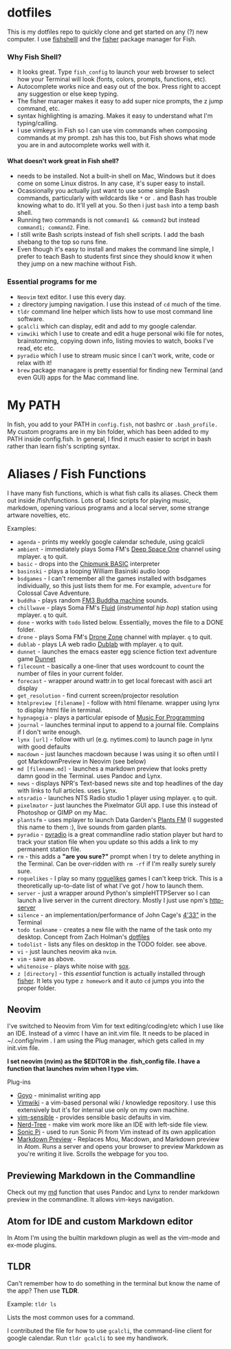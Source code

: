 dotfiles
========

This is my dotfiles repo to quickly clone and get started on any (?) new computer. I use [fishshelll](https://fishshell.com/) and the [fisher](https://github.com/jorgebucaran/fisher) package manager for Fish.

### Why Fish Shell?

- It looks great. Type ```fish_config``` to launch your web browser to select how your Terminal will look (fonts, colors, prompts, functions, etc).
- Autocomplete works nice and easy out of the box. Press right to accept any suggestion or else keep typing.
- The fisher manager makes it easy to add super nice prompts, the z jump command, etc.
- syntax highlighting is amazing. Makes it easy to understand what I'm typing/calling.
- I use vimkeys in Fish so I can use vim commands when composing commands at my prompt. zsh has this too, but Fish shows what mode you are in and autocomplete works well with it.

#### What doesn't work great in Fish shell?

- needs to be installed. Not a built-in shell on Mac, Windows but it does come on some Linux distros. In any case, it's super easy to install.
- Ocassionally you actually just want to use some simple Bash commands, particularly with wildcards like ```*``` or ```.``` and Bash has trouble knowing what to do. It'll yell at you. So then i just ```bash``` into a temp bash shell.
- Running two commands is not ```command1 && command2``` but instead ```command1; command2```. Fine.
- I still write Bash scripts instead of fish shell scripts. I add the bash shebang to the top so runs fine.
- Even though it's easy to install and makes the command line simple, I prefer to teach Bash to students first since they should know it when they jump on a new machine without Fish.

### Essential programs for me

- ```Neovim``` text editor. I use this every day.
- ```z``` directory jumping navigation. I use this instead of ```cd``` much of the time.
- ```tldr``` command line helper which lists how to use most command line software. 
- ```gcalcli``` which can display, edit and add to my google calendar.
- ```vimwiki``` which I use to create and edit a huge personal wiki file for notes, brainstorming, copying down info, listing movies to watch, books I've read, etc etc.
- ```pyradio``` which I use to stream music since I can't work, write, code or relax with it!
- ```brew``` package managare is pretty essential for finding new Terminal (and even GUI) apps for the Mac command line.

# My PATH
In fish, you add to your PATH in `config.fish`, not bashrc or `.bash_profile.` My custom programs are in my bin folder, which has been added to my PATH inside config.fish. In general, I find it much easier to script in bash rather than learn fish's scripting syntax.

# Aliases / Fish Functions
I have many fish functions, which is what fish calls its aliases. Check them out inside /fish/functions. Lots of basic scripts for playing music, markdown, opening various programs and a local server, some strange artware novelties, etc.

Examples:
- ```agenda``` - prints my weekly google calendar schedule, using gcalcli
- ```ambient``` - immediately plays Soma FM's [Deep Space One](https://somafm.com/deepspaceone/) channel using mplayer. ```q``` to quit.
- ```basic``` - drops into the [Chipmunk BASIC](http://www.nicholson.com/rhn/basic/) interpreter
- ```basinski``` - plays a looping William Basinski audio loop
- ```bsdgames``` - I can't remember all the games installed with bsdgames individually, so this just lists them for me. For example, ```adventure``` for Colossal Cave Adventure.
- ```buddha``` - plays random [FM3 Buddha machine](https://en.wikipedia.org/wiki/FM3) sounds.
- ```chillwave``` - plays Soma FM's [Fluid](https://somafm.com/fluid/) (*instrumental hip hop*) station using mplayer. ```q``` to quit.
- ```done``` - works with ```todo``` listed below. Essentially, moves the file to a DONE folder.
- ```drone``` - plays Soma FM's [Drone Zone](https://somafm.com/dronezone/) channel with mplayer. ```q``` to quit.
- ```dublab``` - plays LA web radio [Dublab](https://www.dublab.com/) with mplayer. ```q``` to quit.
- ```dunnet``` - launches the emacs easter egg science fiction text adventure game [Dunnet](https://en.wikipedia.org/wiki/Dunnet_(video_game))
- ```filecount``` - basically a one-liner that uses wordcount to count the number of files in your current folder.
- ```forecast``` - wrapper around wattr.in to get local forecast with ascii art display
- ```get_resolution``` - find current screen/projector resolution
- ```htmlpreview [filename]``` - follow with html filename. wrapper using lynx to display html file in terminal.
- ```hypnagogia``` - plays a particular episode of [Music For Programming](https://musicforprogramming.net/)
- ```journal``` - launches terminal input to append to a journal file. Complains if I don't write enough.
- ```lynx [url]``` - follow with url (e.g. nytimes.com) to launch page in lynx with good defaults
- ```macdown``` - just launches macdown because I was using it so often until I got MarkdownPreview in Neovim (see below)
- ```md [filename.md]``` - launches a markdown preview that looks pretty damn good in the Terminal. uses Pandoc and Lynx.
- ```news``` - displays NPR's Text-based news site and top headlines of the day with links to full articles. uses Lynx.
- ```ntsradio``` - launches NTS Radio studio 1 player using mplayer. ```q``` to quit.
- ```pixelmator``` - just launches the Pixelmator GUI app. I use this instead of Photoshop or GIMP on my Mac.
- ```plantsfm``` - uses mplayer to launch Data Garden's [Plants FM](http://www.plants.fm/) (I suggested this name to them :), live sounds from garden plants.
- ```pyradio``` - [pyradio](http://www.coderholic.com/pyradio/) is a great commandline radio station player but hard to track your station file when you update so this adds a link to my permanent station file.
- ```rm``` - this adds a **"are you sure?"** prompt when I try to delete anything in the Terminal. Can be over-ridden with ```rm -rf``` if I'm really surely surely sure.
- ```roguelikes``` - I play so many [roguelikes](https://www.reddit.com/r/roguelikes/) games I can't keep trick. This is a theoretically up-to-date list of what I've got / how to launch them.
- ```server``` - just a wrapper around Python's simpleHTTPServer so I can launch a live server in the current directory. Mostly I just use npm's [http-server](https://www.npmjs.com/package/http-server)
- ```silence``` - an implementation/performance of John Cage's [4'33"](https://en.wikipedia.org/wiki/4%E2%80%B233%E2%80%B3) in the Terminal
- ```todo taskname``` - creates a new file with the name of the task onto my desktop. Concept from Zach Holman's [dotfiles](https://zachholman.com/2010/08/dotfiles-are-meant-to-be-forked/)
- ```todolist``` - lists any files on desktop in the TODO folder. see above.
- ```vi``` - just launches neovim aka ```nvim```.
- ```vim``` - save as above.
- ```whitenoise``` - plays white noise with [sox](http://sox.sourceforge.net/).
- ```z [directory]``` - this *essential* function is actually installed through [fisher](https://github.com/jorgebucaran/fisher). It lets you type ```z homework``` and it auto ```cd``` jumps you into the proper folder.

## Neovim
I've switched to Neovim from Vim for text editing/coding/etc which I use like an IDE. Instead of a vimrc I have an init.vim file. It needs to be placed in ~/.config/nvim . I am using the Plug manager, which gets called in my init.vim file.

**I set neovim (nvim) as the $EDITOR in the .fish_config file. I have a function that launches nvim when I type vim.** 

Plug-ins
- [Goyo](https://github.com/junegunn/goyo.vim) - minimalist writing app
- [Vimwiki](https://vimwiki.github.io/) - a vim-based personal wiki / knowledge repository. I use this extensively but it's for internal use only on my own machine.
- [vim-sensible](https://www.vim.org/scripts/script.php?script_id=4391) - provides sensible basic defaults in vim.
- [Nerd-Tree](https://github.com/scrooloose/nerdtree) - make vim work more like an IDE with left-side file view.
- [Sonic Pi](https://github.com/dermusikman/sonicpi.vim) - used to run Sonic Pi from Vim instead of its own application
- [Markdown Preview](https://github.com/iamcco/markdown-preview.nvim) - Replaces Mou, Macdown, and Markdown preview in Atom. Runs a server and opens your browser to preview Markdown as you're writing it live. Scrolls the webpage for you too. 

## Previewing Markdown in the Commandline
Check out my [md](fish/functions/md.fish) function that uses Pandoc and Lynx to render markdown preview in the commandline. It allows vim-keys navigation.

## Atom for IDE and custom Markdown editor
In Atom I'm using the builtin markdown plugin as well as the vim-mode and ex-mode plugins.  

## TLDR

Can't remember how to do something in the terminal but know the name of the app? Then use **TLDR**.

Example: ```tldr ls```

Lists the most common uses for a command.

I contributed the file for how to use ```gcalcli```, the command-line client for google calendar. Run ```tldr gcalcli``` to see my handiwork.
